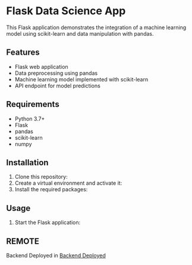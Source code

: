 # Flask Data Science App

This Flask application demonstrates the integration of a machine learning model using scikit-learn and data manipulation with pandas.

## Features

- Flask web application
- Data preprocessing using pandas
- Machine learning model implemented with scikit-learn
- API endpoint for model predictions

## Requirements

- Python 3.7+
- Flask
- pandas
- scikit-learn
- numpy

## Installation

1. Clone this repository:
2. Create a virtual environment and activate it:
3. Install the required packages:

## Usage

1. Start the Flask application:


## REMOTE
Backend Deployed in [Backend Deployed](https://flaskdiabeticml.onrender.com)
